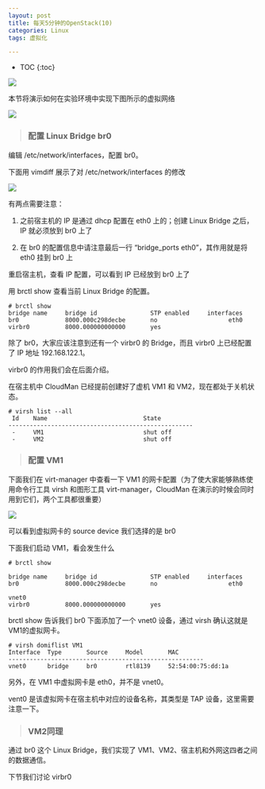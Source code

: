 ```yaml
---
layout: post
title: 每天5分钟的OpenStack(10)
categories: Linux
tags: 虚拟化

---
```


* TOC
{:toc}

![](http://shurriklab.qiniudn.com/og9i1qfzh56u5ecabhewxa1ct0.png)

本节将演示如何在实验环境中实现下图所示的虚拟网络

![](http://shurriklab.qiniudn.com/n0odaculpee6zkhib5utmnz6c4.png)

>### 配置 Linux Bridge br0

编辑 /etc/network/interfaces，配置 br0。

下面用 vimdiff 展示了对 /etc/network/interfaces 的修改

![](http://shurriklab.qiniudn.com/cmlrlznw73rw9it1n72ytaj68n.png)

有两点需要注意：

1.	之前宿主机的 IP 是通过 dhcp 配置在 eth0 上的；创建 Linux Bridge 之后，IP 就必须放到 br0 上了

2.	在 br0 的配置信息中请注意最后一行 “bridge_ports eth0”，其作用就是将 eth0 挂到 br0 上

重启宿主机，查看 IP 配置，可以看到 IP 已经放到 br0 上了

用 brctl show 查看当前 Linux Bridge 的配置。

```
# brctl show
bridge name     bridge id               STP enabled     interfaces
br0             8000.000c298decbe       no                    eth0
virbr0          8000.000000000000       yes
```

除了 br0，大家应该注意到还有一个 virbr0 的 Bridge，而且 virbr0 上已经配置了 IP 地址 192.168.122.1。

virbr0 的作用我们会在后面介绍。

在宿主机中 CloudMan 已经提前创建好了虚机 VM1 和 VM2，现在都处于关机状态。
```
# virsh list --all
 Id    Name                           State
----------------------------------------------------
 -     VM1                            shut off
 -     VM2                            shut off
```

>### 配置 VM1

下面我们在 virt-manager 中查看一下 VM1 的网卡配置（为了使大家能够熟练使用命令行工具 virsh 和图形工具 virt-manager，CloudMan 在演示的时候会同时用到它们，两个工具都很重要）

![](http://shurriklab.qiniudn.com/yswaw21r7esfke2mbk07u5uufe.png)

可以看到虚拟网卡的 source device 我们选择的是 br0

下面我们启动 VM1，看会发生什么
```
# brctl show

bridge name     bridge id               STP enabled     interfaces
br0             8000.000c298decbe       no                    eth0
                                                                                  vnet0
virbr0          8000.000000000000       yes
```

brctl show 告诉我们 br0 下面添加了一个 vnet0 设备，通过 virsh 确认这就是VM1的虚拟网卡。
```
# virsh domiflist VM1
Interface  Type       Source     Model       MAC
-------------------------------------------------------
vnet0      bridge     br0        rtl8139     52:54:00:75:dd:1a
```

另外，在 VM1 中虚拟网卡是 eth0，并不是 vnet0。

vent0 是该虚拟网卡在宿主机中对应的设备名称，其类型是 TAP 设备，这里需要注意一下。

>### VM2同理

通过 br0 这个 Linux Bridge，我们实现了 VM1、VM2、宿主机和外网这四者之间的数据通信。

下节我们讨论 virbr0
